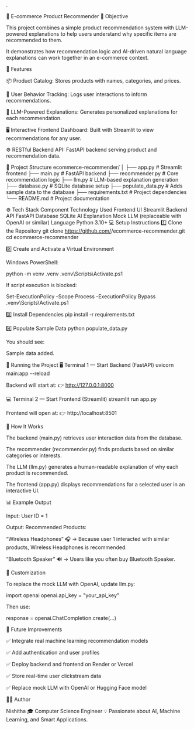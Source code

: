 .

🛒 E-commerce Product Recommender
🎯 Objective

This project combines a simple product recommendation system with LLM-powered explanations to help users understand why specific items are recommended to them.

It demonstrates how recommendation logic and AI-driven natural language explanations can work together in an e-commerce context.

🚀 Features

📦 Product Catalog: Stores products with names, categories, and prices.

👤 User Behavior Tracking: Logs user interactions to inform recommendations.

🤖 LLM-Powered Explanations: Generates personalized explanations for each recommendation.

🖥️ Interactive Frontend Dashboard: Built with Streamlit to view recommendations for any user.

⚙️ RESTful Backend API: FastAPI backend serving product and recommendation data.

🧩 Project Structure
ecommerce-recommender/
│
├── app.py                 # Streamlit frontend
├── main.py                # FastAPI backend
├── recommender.py         # Core recommendation logic
├── llm.py                 # LLM-based explanation generation
├── database.py            # SQLite database setup
├── populate_data.py       # Adds sample data to the database
├── requirements.txt       # Project dependencies
└── README.md              # Project documentation

⚙️ Tech Stack
Component	Technology Used
Frontend UI	Streamlit
Backend API	FastAPI
Database	SQLite
AI Explanation	Mock LLM (replaceable with OpenAI or similar)
Language	Python 3.10+
💻 Setup Instructions
1️⃣ Clone the Repository
git clone https://github.com/<your-username>/ecommerce-recommender.git
cd ecommerce-recommender

2️⃣ Create and Activate a Virtual Environment

Windows PowerShell:

python -m venv .venv
.venv\Scripts\Activate.ps1


If script execution is blocked:

Set-ExecutionPolicy -Scope Process -ExecutionPolicy Bypass
.venv\Scripts\Activate.ps1

3️⃣ Install Dependencies
pip install -r requirements.txt

4️⃣ Populate Sample Data
python populate_data.py


You should see:

Sample data added.

🧠 Running the Project
🖥️ Terminal 1 — Start Backend (FastAPI)
uvicorn main:app --reload


Backend will start at:
👉 http://127.0.0.1:8000

💻 Terminal 2 — Start Frontend (Streamlit)
streamlit run app.py


Frontend will open at:
👉 http://localhost:8501

🧠 How It Works

The backend (main.py) retrieves user interaction data from the database.

The recommender (recommender.py) finds products based on similar categories or interests.

The LLM (llm.py) generates a human-readable explanation of why each product is recommended.

The frontend (app.py) displays recommendations for a selected user in an interactive UI.

📊 Example Output

Input:
User ID = 1

Output:
Recommended Products:

“Wireless Headphones” 🎧
→ Because user 1 interacted with similar products, Wireless Headphones is recommended.

“Bluetooth Speaker” 🔊
→ Users like you often buy Bluetooth Speaker.

🔧 Customization

To replace the mock LLM with OpenAI, update llm.py:

import openai
openai.api_key = "your_api_key"


Then use:

response = openai.ChatCompletion.create(...)

🧾 Future Improvements

✅ Integrate real machine learning recommendation models

✅ Add authentication and user profiles

✅ Deploy backend and frontend on Render or Vercel

✅ Store real-time user clickstream data

✅ Replace mock LLM with OpenAI or Hugging Face model

👨‍💻 Author

Nishitha
🎓 Computer Science Engineer
💡 Passionate about AI, Machine Learning, and Smart Applications.